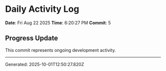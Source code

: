 # Daily Activity Log

**Date**: Fri Aug 22 2025
**Time**: 6:20:27 PM
**Commit**: 5

## Progress Update

This commit represents ongoing development activity.

---
Generated: 2025-10-01T12:50:27.820Z
